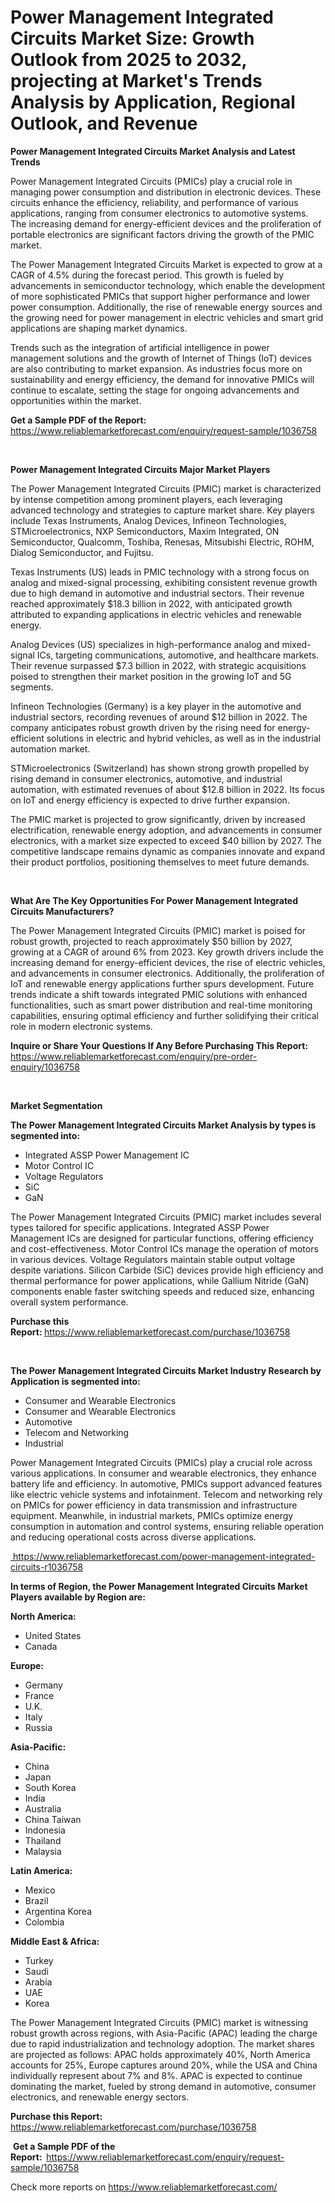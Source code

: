 <p><h1>Power Management Integrated Circuits Market Size: Growth Outlook from 2025 to 2032, projecting at Market's Trends Analysis by Application, Regional Outlook, and Revenue</h1></p><p><strong>Power Management Integrated Circuits Market Analysis and Latest Trends</strong></p>
<p><p>Power Management Integrated Circuits (PMICs) play a crucial role in managing power consumption and distribution in electronic devices. These circuits enhance the efficiency, reliability, and performance of various applications, ranging from consumer electronics to automotive systems. The increasing demand for energy-efficient devices and the proliferation of portable electronics are significant factors driving the growth of the PMIC market.</p><p>The Power Management Integrated Circuits Market is expected to grow at a CAGR of 4.5% during the forecast period. This growth is fueled by advancements in semiconductor technology, which enable the development of more sophisticated PMICs that support higher performance and lower power consumption. Additionally, the rise of renewable energy sources and the growing need for power management in electric vehicles and smart grid applications are shaping market dynamics. </p><p>Trends such as the integration of artificial intelligence in power management solutions and the growth of Internet of Things (IoT) devices are also contributing to market expansion. As industries focus more on sustainability and energy efficiency, the demand for innovative PMICs will continue to escalate, setting the stage for ongoing advancements and opportunities within the market.</p></p>
<p><strong>Get a Sample PDF of the Report:&nbsp;</strong> <a href="https://www.reliablemarketforecast.com/enquiry/request-sample/1036758?utm_campaign=2736&utm_medium=2&utm_source=Github&utm_content=ia&utm_term=21032025&utm_id=power-management-integrated-circuits">https://www.reliablemarketforecast.com/enquiry/request-sample/1036758</a></p>
<p>&nbsp;</p>
<p><strong>Power Management Integrated Circuits Major Market Players</strong></p>
<p><p>The Power Management Integrated Circuits (PMIC) market is characterized by intense competition among prominent players, each leveraging advanced technology and strategies to capture market share. Key players include Texas Instruments, Analog Devices, Infineon Technologies, STMicroelectronics, NXP Semiconductors, Maxim Integrated, ON Semiconductor, Qualcomm, Toshiba, Renesas, Mitsubishi Electric, ROHM, Dialog Semiconductor, and Fujitsu.</p><p>Texas Instruments (US) leads in PMIC technology with a strong focus on analog and mixed-signal processing, exhibiting consistent revenue growth due to high demand in automotive and industrial sectors. Their revenue reached approximately $18.3 billion in 2022, with anticipated growth attributed to expanding applications in electric vehicles and renewable energy.</p><p>Analog Devices (US) specializes in high-performance analog and mixed-signal ICs, targeting communications, automotive, and healthcare markets. Their revenue surpassed $7.3 billion in 2022, with strategic acquisitions poised to strengthen their market position in the growing IoT and 5G segments.</p><p>Infineon Technologies (Germany) is a key player in the automotive and industrial sectors, recording revenues of around $12 billion in 2022. The company anticipates robust growth driven by the rising need for energy-efficient solutions in electric and hybrid vehicles, as well as in the industrial automation market.</p><p>STMicroelectronics (Switzerland) has shown strong growth propelled by rising demand in consumer electronics, automotive, and industrial automation, with estimated revenues of about $12.8 billion in 2022. Its focus on IoT and energy efficiency is expected to drive further expansion.</p><p>The PMIC market is projected to grow significantly, driven by increased electrification, renewable energy adoption, and advancements in consumer electronics, with a market size expected to exceed $40 billion by 2027. The competitive landscape remains dynamic as companies innovate and expand their product portfolios, positioning themselves to meet future demands.</p></p>
<p>&nbsp;</p>
<p><strong>What Are The Key Opportunities For Power Management Integrated Circuits Manufacturers?</strong></p>
<p><p>The Power Management Integrated Circuits (PMIC) market is poised for robust growth, projected to reach approximately $50 billion by 2027, growing at a CAGR of around 6% from 2023. Key growth drivers include the increasing demand for energy-efficient devices, the rise of electric vehicles, and advancements in consumer electronics. Additionally, the proliferation of IoT and renewable energy applications further spurs development. Future trends indicate a shift towards integrated PMIC solutions with enhanced functionalities, such as smart power distribution and real-time monitoring capabilities, ensuring optimal efficiency and further solidifying their critical role in modern electronic systems.</p></p>
<p><strong>Inquire or Share Your Questions If Any Before Purchasing This Report:</strong> <a href="https://www.reliablemarketforecast.com/enquiry/pre-order-enquiry/1036758?utm_campaign=2736&utm_medium=2&utm_source=Github&utm_content=ia&utm_term=21032025&utm_id=power-management-integrated-circuits">https://www.reliablemarketforecast.com/enquiry/pre-order-enquiry/1036758</a></p>
<p>&nbsp;</p>
<p><strong>Market Segmentation</strong></p>
<p><strong>The Power Management Integrated Circuits Market Analysis by types is segmented into:</strong></p>
<p><ul><li>Integrated ASSP Power Management IC</li><li>Motor Control IC</li><li>Voltage Regulators</li><li>SiC</li><li>GaN</li></ul></p>
<p><p>The Power Management Integrated Circuits (PMIC) market includes several types tailored for specific applications. Integrated ASSP Power Management ICs are designed for particular functions, offering efficiency and cost-effectiveness. Motor Control ICs manage the operation of motors in various devices. Voltage Regulators maintain stable output voltage despite variations. Silicon Carbide (SiC) devices provide high efficiency and thermal performance for power applications, while Gallium Nitride (GaN) components enable faster switching speeds and reduced size, enhancing overall system performance.</p></p>
<p><strong>Purchase this Report:&nbsp;</strong><a href="https://www.reliablemarketforecast.com/purchase/1036758?utm_campaign=2736&utm_medium=2&utm_source=Github&utm_content=ia&utm_term=21032025&utm_id=power-management-integrated-circuits">https://www.reliablemarketforecast.com/purchase/1036758</a></p>
<p>&nbsp;</p>
<p><strong>The Power Management Integrated Circuits Market Industry Research by Application is segmented into:</strong></p>
<p><ul><li>Consumer and Wearable Electronics</li><li>Consumer and Wearable Electronics</li><li>Automotive</li><li>Telecom and Networking</li><li>Industrial</li></ul></p>
<p><p>Power Management Integrated Circuits (PMICs) play a crucial role across various applications. In consumer and wearable electronics, they enhance battery life and efficiency. In automotive, PMICs support advanced features like electric vehicle systems and infotainment. Telecom and networking rely on PMICs for power efficiency in data transmission and infrastructure equipment. Meanwhile, in industrial markets, PMICs optimize energy consumption in automation and control systems, ensuring reliable operation and reducing operational costs across diverse applications.</p></p>
<p><a href="https://www.reliablemarketforecast.com/power-management-integrated-circuits-r1036758?utm_campaign=2736&utm_medium=2&utm_source=Github&utm_content=ia&utm_term=21032025&utm_id=power-management-integrated-circuits">&nbsp;https://www.reliablemarketforecast.com/power-management-integrated-circuits-r1036758</a></p>
<p><strong>In terms of Region, the Power Management Integrated Circuits Market Players available by Region are:</strong></p>
<p>
    <p> <strong> North America: </strong>
        <ul>
            <li>United States</li>
            <li>Canada</li>
        </ul>
        </p> 
    <p> <strong> Europe: </strong>
        <ul>
            <li>Germany</li>
            <li>France</li>
            <li>U.K.</li>
            <li>Italy</li>
            <li>Russia</li>
        </ul>
        </p> 
    <p> <strong> Asia-Pacific: </strong>
        <ul>
            <li>China</li>
            <li>Japan</li>
            <li>South Korea</li>
            <li>India</li>
            <li>Australia</li>
            <li>China Taiwan</li>
            <li>Indonesia</li>
            <li>Thailand</li>
            <li>Malaysia</li>
        </ul>
        </p> 
    <p> <strong> Latin America: </strong>
        <ul>
            <li>Mexico</li>
            <li>Brazil</li>
            <li>Argentina Korea</li>
            <li>Colombia</li>
        </ul>
        </p> 
    <p> <strong> Middle East & Africa: </strong>
        <ul>
            <li>Turkey</li>
            <li>Saudi</li>
            <li>Arabia</li>
            <li>UAE</li>
            <li>Korea</li>
        </ul>
    </p>
    </p>
<p><p>The Power Management Integrated Circuits (PMIC) market is witnessing robust growth across regions, with Asia-Pacific (APAC) leading the charge due to rapid industrialization and technology adoption. The market shares are projected as follows: APAC holds approximately 40%, North America accounts for 25%, Europe captures around 20%, while the USA and China individually represent about 7% and 8%. APAC is expected to continue dominating the market, fueled by strong demand in automotive, consumer electronics, and renewable energy sectors.</p></p>
<p><strong>Purchase this Report: </strong><a href="https://www.reliablemarketforecast.com/purchase/1036758?utm_campaign=2736&utm_medium=2&utm_source=Github&utm_content=ia&utm_term=21032025&utm_id=power-management-integrated-circuits">https://www.reliablemarketforecast.com/purchase/1036758</a></p>
<p>&nbsp;<strong>Get a Sample PDF of the Report:&nbsp;&nbsp;</strong><a href="https://www.reliablemarketforecast.com/enquiry/request-sample/1036758?utm_campaign=2736&utm_medium=2&utm_source=Github&utm_content=ia&utm_term=21032025&utm_id=power-management-integrated-circuits">https://www.reliablemarketforecast.com/enquiry/request-sample/1036758</a></p>
<p><strong></strong></p>
<p>Check more reports on <a href="https://www.reliablemarketforecast.com/?utm_campaign=2736&utm_medium=2&utm_source=Github&utm_content=ia&utm_term=21032025&utm_id=power-management-integrated-circuits">https://www.reliablemarketforecast.com/</a></p>